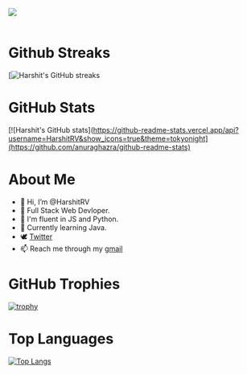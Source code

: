 ![](https://komarev.com/ghpvc/?username=HarshitRV) <br><br>
# Github Streaks
[![Harshit's GitHub streaks](https://github-readme-streak-stats.herokuapp.com/?user=HarshitRV&line_height=40&hide_border=true&theme=default)
# GitHub Stats
[![Harshit's GitHub stats](https://github-readme-stats.vercel.app/api?username=HarshitRV&show_icons=true&theme=tokyonight](https://github.com/anuraghazra/github-readme-stats)

# About Me
- 👋 Hi, I’m @HarshitRV 
- 🌱 Full Stack Web Devloper.
- 🌱 I'm fluent in JS and Python.
- 🌱 Currently learning Java.
- 🕊 [Twitter](https://twitter.com/hrv_vishwakarma)
- 📫 Reach me through my [gmail](vharshitkr01@gmail.com) <br>

# GitHub Trophies
[![trophy](https://github-profile-trophy.vercel.app/?username=HarshitRV&theme=onedark)](https://github.com/ryo-ma/github-profile-trophy) <br>

# Top Languages
[![Top Langs](https://github-readme-stats.vercel.app/api/top-langs/?username=HarshitRV)](https://github.com/anuraghazra/github-readme-stats)

<!---
lucifer00911/lucifer00911 is a Discord Bot repository  `README.md` (this file) appears on your GitHub profile.
You can click the Preview link to take a look at your changes.
--->
